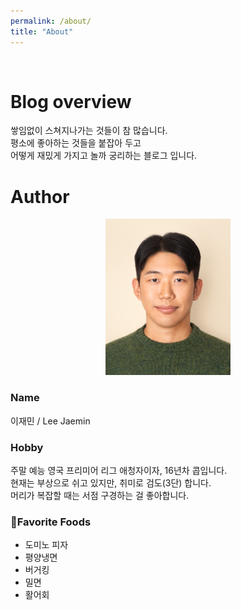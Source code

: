 ```yaml
---
permalink: /about/
title: "About"
---
```

<br>

# Blog overview

쌓임없이 스쳐지나가는 것들이 참 많습니다.<br>
평소에 좋아하는 것들을 붙잡아 두고  <br>
어떻게 재밌게 가지고 놀까 궁리하는 블로그 입니다. <br>

# Author

<p align="center">
<img src= "https://github.com/jmlee8939/jmlee8939.github.io/blob/master/assets/images/profile2.jpg?raw=true" width = 200 height = 250>
</p>

### Name
이재민 / Lee Jaemin

### Hobby
주말 예능 영국 프리미어 리그 애청자이자, 16년차 콥입니다. <br>
현재는 부상으로 쉬고 있지만, 취미로 검도(3단) 합니다.  <br>
머리가 복잡할 때는 서점 구경하는 걸 좋아합니다.

### Favorite Foods
- 도미노 피자
- 평양냉면
- 버거킹
- 밀면
- 활어회




